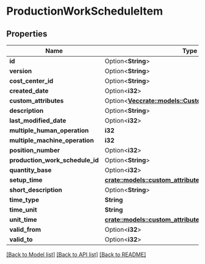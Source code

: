 # ProductionWorkScheduleItem

## Properties

Name | Type | Description | Notes
------------ | ------------- | ------------- | -------------
**id** | Option<**String**> |  | [optional]
**version** | Option<**String**> |  | [optional]
**cost_center_id** | Option<**String**> |  | [optional]
**created_date** | Option<**i32**> |  | [optional]
**custom_attributes** | Option<[**Vec<crate::models::CustomAttribute>**](customAttribute.md)> |  | [optional]
**description** | Option<**String**> |  | [optional]
**last_modified_date** | Option<**i32**> |  | [optional]
**multiple_human_operation** | **i32** |  | 
**multiple_machine_operation** | **i32** |  | 
**position_number** | Option<**i32**> |  | [optional]
**production_work_schedule_id** | Option<**String**> |  | [optional]
**quantity_base** | Option<**i32**> |  | [optional]
**setup_time** | [**crate::models::custom_attribute_definition::AttributeType**](decimal.md) |  | 
**short_description** | Option<**String**> |  | [optional]
**time_type** | **String** |  | 
**time_unit** | **String** |  | 
**unit_time** | [**crate::models::custom_attribute_definition::AttributeType**](decimal.md) |  | 
**valid_from** | Option<**i32**> |  | [optional]
**valid_to** | Option<**i32**> |  | [optional]

[[Back to Model list]](../README.md#documentation-for-models) [[Back to API list]](../README.md#documentation-for-api-endpoints) [[Back to README]](../README.md)


